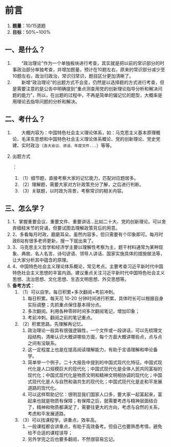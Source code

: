 # 前言[](https://sakib.hidns.co/政治理论/info.html#前言)

 

1. **题量**：10/15道题
2. **目标**：50%~100%

## 一、是什么？[](https://sakib.hidns.co/政治理论/info.html#一、是什么)

1.   “政治理论”作为一个单独板块进行考查，其实就是把以前的常识部分的时事政治部分单独考查，并增加题量，预计在10题左右，原来的常识部分减少至10题左右，政治归政治，常识归常识，题目区分更加清晰了。
2.   新增“政治理论”的出题方式不会变，仍然是以选择题的方式进行考查，但是需要注意的是公告中明确提到“重点测查用党的创新理论指导分析和解决问题的能力”，所以，在出题的过程中，不再是简单的偏记忆的题型，大概率是用理论去指导问题的分析和解决。

## 二、考什么？[](https://sakib.hidns.co/政治理论/info.html#二、考什么)

1.   大概内容为：中国特色社会主义理论体系，如：马克思主义基本原理概论、毛泽东思想和中国特色社会主义理论体系概论、党的创新理论、党史党建、实时政治（`各大会议、讲话、年度文件...`）等等。

2. 出题方式

   ：

   1. （1）细节题，直接考察大家的记忆能力，匹配对应题居多。
   2. （2）理解题，需要大家对方针政策充分了解，之后进行判断。
   3. （3）关联题，以时政为背景，考察常识的相关内容。

## 三、怎么学？[](https://sakib.hidns.co/政治理论/info.html#三、怎么学)

1. 1、掌握重要会议、重要文件、重要讲话...比如二十大、党的创新理论。可以舍弃细枝末节的背诵，但要试图去理解政策背后的用意。
2. 2、多看每月时政，磨磨耳朵，虽然内容多，但只需要有个印象即可。每月时政B站有很多老师更新，搜一下就出来了。
3. 3、马克思主义哲学和经济学主要以理解性考察为主，题干材料通常为某种现象、典故、名人名言、诗句谚语、领导人讲话、国家实施具体的措施做法等，让大家分析其中蕴含的原理。
4. 4、中国特色社会主义理论体系概论，常见考点。主要考查习近平新时代中国特色社会主义思想的丰富内涵。建议重点关注习近平新时代中国特色社会主义思想、法治思想、文化思想、生态文明思想、外交思想等。
5. **备考方式**：
   1. （1）可以自学。每日积累+多次翻阅+考前冲刺。
      1. 每日积累。每天花 10-20 分钟时间进行积累，具体时长可以根据自身实际调整；先抓重点保住基本得分点。
      2. 多次翻阅。利用各种零碎时间多次翻阅笔记，增加印象；
      3. 考前冲刺。翻阅之前的笔记重点。
   2. （2）积累思路。先理解再记忆。
      1. 政治理论一般具有很强逻辑性，一个文件或一段讲话，可以先梳理文段结构，清晰认识大概讲哪些方面，每个方面大概讲哪些点，点与点之间有没联系。
      2. 这一定程度上也是在提高阅读理解能力，有助于言语理解和申论备学。
      3. 简单举一个例子。二十大报告中提到的中国式现代化特征。中国式现代化是人口规模巨大的现代化；中国式现代化是全体人民共同富裕的现代化；中国式现代化是物质文明和精神文明相协调的现代化；中国式现代化是人与自然和谐共生的现代化；中国式现代化是走和平发展道路的现代化。
      4. 可以这样帮助记忆：很明显我们国家人口多，要大家一起富起来，富起来也就是物质有保障；有保障之后，就需要考虑与精神层面结合了，精神和物质都满足了，需要往更大的方向，考虑与自然的关系，考虑和平发展道路，
   3. （3）可以找课程学。讲重点，效率高。
      1. 一般课程都会讲重点，有助于高效备考。但自己也要熟悉考情，避免给不合适的课程误导；
      2. 另外学完之后也要多翻阅，不然很容易忘记。



